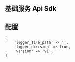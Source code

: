 ## 基础服务 Api Sdk

## 配置

    [
        'logger_file_path' => '',
        'logger_division' => true,
        'version' => 'v1',
    ]